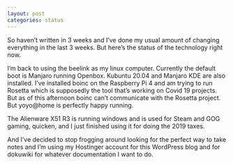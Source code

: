 ```yaml
---
layout: post
categories: status
---
```



So haven’t written in 3 weeks and I’ve done my usual amount of changing everything in the last 3 weeks. But here’s the status of the technology right now.

I’m back to using the beelink as my linux computer. Currently the default boot is Manjaro running Openbox. Kubuntu 20.04 and Manjaro KDE are also installed. I’ve installed boinc on the Raspberry Pi 4 and am trying to run Rosetta which is supposedly the tool that’s working on Covid 19 projects. But as of this afternoon boinc can’t communicate with the Rosetta project. But yoyo@home is perfectly happy running.

The Alienware X51 R3 is running windows and is used for Steam and GOG gaming, quicken, and I just finished using it for doing the 2019 taxes.

And I’ve decided to stop frogging around looking for the perfect way to take notes and I’m using my Hostinger account for this WordPress blog and for dokuwiki for whatever documentation I want to do.
